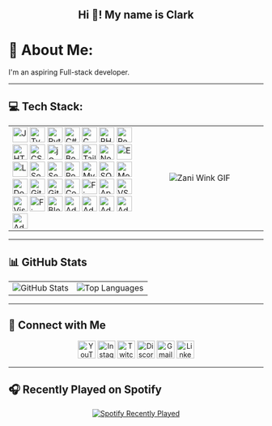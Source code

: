 <h2 align="center">Hi 👋! My name is Clark</h2>

# 💫 About Me:
I'm an aspiring Full-stack developer.

---

## 💻 Tech Stack:

<table align="center">
  <tr>
    <td align="center" width="50%">
      <div align="left">
      <!-- Programming Languages -->
      <img src="https://cdn.jsdelivr.net/gh/devicons/devicon/icons/javascript/javascript-original.svg" height="30" alt="JavaScript" />
      <img src="https://cdn.jsdelivr.net/gh/devicons/devicon/icons/typescript/typescript-original.svg" height="30" alt="TypeScript" />
      <img src="https://cdn.jsdelivr.net/gh/devicons/devicon/icons/python/python-original.svg" height="30" alt="Python" />
      <img src="https://cdn.jsdelivr.net/gh/devicons/devicon/icons/csharp/csharp-original.svg" height="30" alt="C#" />
      <img src="https://cdn.jsdelivr.net/gh/devicons/devicon/icons/c/c-original.svg" height="30" alt="C" />
      <img src="https://cdn.jsdelivr.net/gh/devicons/devicon/icons/php/php-original.svg" height="30" alt="PHP" />
      <!-- Frontend -->
      <img src="https://cdn.jsdelivr.net/gh/devicons/devicon/icons/react/react-original.svg" height="30" alt="React" />
      <img src="https://cdn.jsdelivr.net/gh/devicons/devicon/icons/html5/html5-original.svg" height="30" alt="HTML5" />
      <img src="https://cdn.jsdelivr.net/gh/devicons/devicon/icons/css3/css3-original.svg" height="30" alt="CSS3" />
      <img src="https://cdn.jsdelivr.net/gh/devicons/devicon/icons/jquery/jquery-original.svg" height="30" alt="jQuery" />
      <img src="https://cdn.jsdelivr.net/gh/devicons/devicon/icons/bootstrap/bootstrap-original.svg" height="30" alt="Bootstrap" />
      <img src="https://cdn.jsdelivr.net/gh/devicons/devicon/icons/tailwindcss/tailwindcss-original-wordmark.svg" height="30" alt="TailwindCSS" />
      <!-- Backend -->
      <img src="https://cdn.jsdelivr.net/gh/devicons/devicon/icons/nodejs/nodejs-original.svg" height="30" alt="Node.js" />
      <img src="https://cdn.jsdelivr.net/gh/devicons/devicon/icons/express/express-original.svg" height="30" alt="Express.js" />
      <img src="https://cdn.jsdelivr.net/gh/devicons/devicon/icons/laravel/laravel-original.svg" height="30" alt="Laravel" />
      <img src="https://cdn.jsdelivr.net/gh/devicons/devicon/icons/socketio/socketio-original.svg" height="30" alt="Socket.io" />
      <img src="https://cdn.jsdelivr.net/gh/devicons/devicon/icons/sequelize/sequelize-original.svg" height="30" alt="Sequelize" />
      <!-- Databases -->
      <img src="https://cdn.jsdelivr.net/gh/devicons/devicon/icons/postgresql/postgresql-original.svg" height="30" alt="PostgreSQL" />
      <img src="https://cdn.jsdelivr.net/gh/devicons/devicon/icons/mysql/mysql-original.svg" height="30" alt="MySQL" />
      <img src="https://cdn.jsdelivr.net/gh/devicons/devicon/icons/sqlite/sqlite-original.svg" height="30" alt="SQLite" />
      <img src="https://cdn.jsdelivr.net/gh/devicons/devicon/icons/mongodb/mongodb-original.svg" height="30" alt="MongoDB" />
      <!-- Tools -->
      <img src="https://cdn.jsdelivr.net/gh/devicons/devicon/icons/docker/docker-original.svg" height="30" alt="Docker" />
      <img src="https://cdn.jsdelivr.net/gh/devicons/devicon/icons/git/git-original.svg" height="30" alt="Git" />
      <img src="https://cdn.jsdelivr.net/gh/devicons/devicon/icons/github/github-original.svg" height="30" alt="GitHub" />
      <img src="https://cdn.jsdelivr.net/gh/devicons/devicon/icons/composer/composer-original.svg" height="30" alt="Composer" />
      <img src="https://cdn.jsdelivr.net/gh/devicons/devicon/icons/firebase/firebase-plain.svg" height="30" alt="Firebase" />
      <img src="https://cdn.jsdelivr.net/gh/devicons/devicon/icons/apache/apache-original.svg" height="30" alt="Apache" />
      <!-- IDEs -->
      <img src="https://cdn.jsdelivr.net/gh/devicons/devicon/icons/vscode/vscode-original.svg" height="30" alt="VS Code" />
      <img src="https://cdn.jsdelivr.net/gh/devicons/devicon/icons/visualstudio/visualstudio-plain.svg" height="30" alt="Visual Studio" />
      <!-- Design -->
      <img src="https://cdn.jsdelivr.net/gh/devicons/devicon/icons/figma/figma-original.svg" height="30" alt="Figma" />
      <img src="https://cdn.jsdelivr.net/gh/devicons/devicon/icons/blender/blender-original.svg" height="30" alt="Blender" />
      <img src="https://skillicons.dev/icons?i=ae" height="30" alt="Adobe After Effects" />
      <img src="https://skillicons.dev/icons?i=au" height="30" alt="Adobe Audition" />
      <img src="https://skillicons.dev/icons?i=ai" height="30" alt="Adobe Illustrator" />
      <img src="https://skillicons.dev/icons?i=ps" height="30" alt="Adobe Photoshop" />
      <img src="https://skillicons.dev/icons?i=pr" height="30" alt="Adobe Premiere Pro" />
      </div>
    </td>
    <td align="center" width="50%">
      <img src="https://media1.tenor.com/m/ZS4PGVySFRAAAAAC/zani-zani-wink.gif" alt="Zani Wink GIF" />
    </td>
  </tr>
</table>

---

## 📊 GitHub Stats

<table align="center">
  <tr>
    <td align="center">
      <img src="https://github-readme-stats.vercel.app/api?username=yurei21&show_icons=true&theme=tokyonight&hide_border=true" alt="GitHub Stats" />
    </td>
    <td align="center">
      <img src="https://github-readme-stats.vercel.app/api/top-langs?username=yurei21&layout=compact&theme=tokyonight&hide_border=true" alt="Top Languages" />
    </td>
  </tr>
</table>

---

## 🔗 Connect with Me

<div align="center">
  <img src="https://img.shields.io/static/v1?message=Youtube&logo=youtube&label=&color=FF0000&logoColor=white&labelColor=&style=for-the-badge" height="35" alt="YouTube" />
  <img src="https://img.shields.io/static/v1?message=Instagram&logo=instagram&label=&color=E4405F&logoColor=white&labelColor=&style=for-the-badge" height="35" alt="Instagram" />
  <img src="https://img.shields.io/static/v1?message=Twitch&logo=twitch&label=&color=9146FF&logoColor=white&labelColor=&style=for-the-badge" height="35" alt="Twitch" />
  <img src="https://img.shields.io/static/v1?message=Discord&logo=discord&label=&color=7289DA&logoColor=white&labelColor=&style=for-the-badge" height="35" alt="Discord" />
  <img src="https://img.shields.io/static/v1?message=Gmail&logo=gmail&label=&color=D14836&logoColor=white&labelColor=&style=for-the-badge" height="35" alt="Gmail" />
  <img src="https://img.shields.io/static/v1?message=LinkedIn&logo=linkedin&label=&color=0077B5&logoColor=white&labelColor=&style=for-the-badge" height="35" alt="LinkedIn" />
</div>

---

## 🎧 Recently Played on Spotify

<div align="center">
  <a href="https://open.spotify.com/user/Yurei21">
    <img src="https://spotify-recently-played-readme.vercel.app/api?user=31knlncstlof56qqydz3a336v6fy&unique=true" alt="Spotify Recently Played" />
  </a>
</div>
